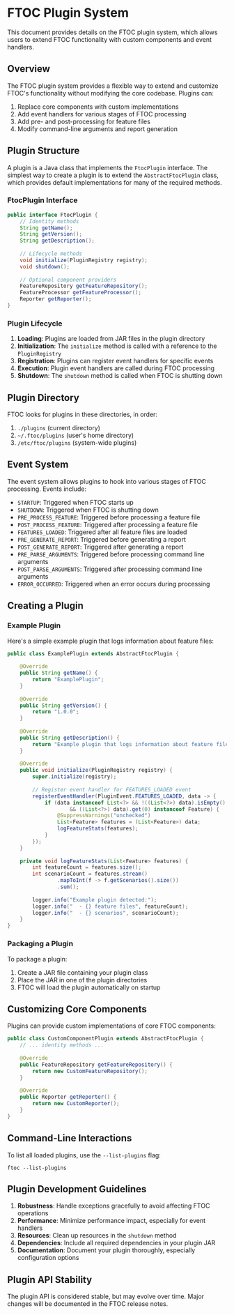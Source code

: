 # FTOC Plugin System

This document provides details on the FTOC plugin system, which allows users to extend FTOC functionality with custom components and event handlers.

## Overview

The FTOC plugin system provides a flexible way to extend and customize FTOC's functionality without modifying the core codebase. Plugins can:

1. Replace core components with custom implementations
2. Add event handlers for various stages of FTOC processing
3. Add pre- and post-processing for feature files
4. Modify command-line arguments and report generation

## Plugin Structure

A plugin is a Java class that implements the `FtocPlugin` interface. The simplest way to create a plugin is to extend the `AbstractFtocPlugin` class, which provides default implementations for many of the required methods.

### FtocPlugin Interface

```java
public interface FtocPlugin {
    // Identity methods
    String getName();
    String getVersion();
    String getDescription();
    
    // Lifecycle methods
    void initialize(PluginRegistry registry);
    void shutdown();
    
    // Optional component providers
    FeatureRepository getFeatureRepository();
    FeatureProcessor getFeatureProcessor();
    Reporter getReporter();
}
```

### Plugin Lifecycle

1. **Loading**: Plugins are loaded from JAR files in the plugin directory
2. **Initialization**: The `initialize` method is called with a reference to the `PluginRegistry`
3. **Registration**: Plugins can register event handlers for specific events
4. **Execution**: Plugin event handlers are called during FTOC processing
5. **Shutdown**: The `shutdown` method is called when FTOC is shutting down

## Plugin Directory

FTOC looks for plugins in these directories, in order:

1. `./plugins` (current directory)
2. `~/.ftoc/plugins` (user's home directory)
3. `/etc/ftoc/plugins` (system-wide plugins)

## Event System

The event system allows plugins to hook into various stages of FTOC processing. Events include:

- `STARTUP`: Triggered when FTOC starts up
- `SHUTDOWN`: Triggered when FTOC is shutting down
- `PRE_PROCESS_FEATURE`: Triggered before processing a feature file
- `POST_PROCESS_FEATURE`: Triggered after processing a feature file
- `FEATURES_LOADED`: Triggered after all feature files are loaded
- `PRE_GENERATE_REPORT`: Triggered before generating a report
- `POST_GENERATE_REPORT`: Triggered after generating a report
- `PRE_PARSE_ARGUMENTS`: Triggered before processing command line arguments
- `POST_PARSE_ARGUMENTS`: Triggered after processing command line arguments
- `ERROR_OCCURRED`: Triggered when an error occurs during processing

## Creating a Plugin

### Example Plugin

Here's a simple example plugin that logs information about feature files:

```java
public class ExamplePlugin extends AbstractFtocPlugin {
    
    @Override
    public String getName() {
        return "ExamplePlugin";
    }
    
    @Override
    public String getVersion() {
        return "1.0.0";
    }
    
    @Override
    public String getDescription() {
        return "Example plugin that logs information about feature files";
    }
    
    @Override
    public void initialize(PluginRegistry registry) {
        super.initialize(registry);
        
        // Register event handler for FEATURES_LOADED event
        registerEventHandler(PluginEvent.FEATURES_LOADED, data -> {
            if (data instanceof List<?> && !((List<?>) data).isEmpty() 
                    && ((List<?>) data).get(0) instanceof Feature) {
                @SuppressWarnings("unchecked")
                List<Feature> features = (List<Feature>) data;
                logFeatureStats(features);
            }
        });
    }
    
    private void logFeatureStats(List<Feature> features) {
        int featureCount = features.size();
        int scenarioCount = features.stream()
                .mapToInt(f -> f.getScenarios().size())
                .sum();
        
        logger.info("Example plugin detected:");
        logger.info("  - {} feature files", featureCount);
        logger.info("  - {} scenarios", scenarioCount);
    }
}
```

### Packaging a Plugin

To package a plugin:

1. Create a JAR file containing your plugin class
2. Place the JAR in one of the plugin directories
3. FTOC will load the plugin automatically on startup

## Customizing Core Components

Plugins can provide custom implementations of core FTOC components:

```java
public class CustomComponentPlugin extends AbstractFtocPlugin {
    // ... identity methods ...
    
    @Override
    public FeatureRepository getFeatureRepository() {
        return new CustomFeatureRepository();
    }
    
    @Override
    public Reporter getReporter() {
        return new CustomReporter();
    }
}
```

## Command-Line Interactions

To list all loaded plugins, use the `--list-plugins` flag:

```
ftoc --list-plugins
```

## Plugin Development Guidelines

1. **Robustness**: Handle exceptions gracefully to avoid affecting FTOC operations
2. **Performance**: Minimize performance impact, especially for event handlers
3. **Resources**: Clean up resources in the `shutdown` method
4. **Dependencies**: Include all required dependencies in your plugin JAR
5. **Documentation**: Document your plugin thoroughly, especially configuration options

## Plugin API Stability

The plugin API is considered stable, but may evolve over time. Major changes will be documented in the FTOC release notes.